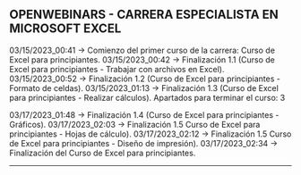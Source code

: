 OPENWEBINARS - CARRERA ESPECIALISTA EN MICROSOFT EXCEL
-----------------------------------------------------------------------------------------------------------

03/15/2023_00:41 -> Comienzo del primer curso de la carrera: Curso de Excel para principiantes.
03/15/2023_00:42 -> Finalización 1.1 (Curso de Excel para principiantes - Trabajar con archivos en Excel).
03/15/2023_00:52 -> Finalización 1.2 (Curso de Excel para principiantes - Formato de celdas).
03/15/2023_01:13 -> Finalización 1.3 (Curso de Excel para principiantes - Realizar cálculos).
	Apartados para terminar el curso: 3
	
03/17/2023_01:48 -> Finalización 1.4 (Curso de Excel para principiantes - Gráficos).
03/17/2023_02:03 -> Finalización 1.5 Curso de Excel para principiantes - Hojas de cálculo).
03/17/2023_02:12 -> Finalización 1.5 Curso de Excel para principiantes - Diseño de impresión).
03/17/2023_02:34 -> Finalización del Curso de Excel para principiantes.

-------------------------------------------------------------------------------------------------------------
